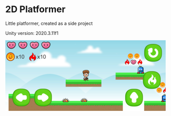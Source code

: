 # 2D Platformer

Little platformer, created as a side project

Unity version: 2020.3.11f1

![Preview](https://github.com/jagerwil/2DPlatformer/blob/master/preview.png)